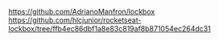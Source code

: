 https://github.com/AdrianoManfron/lockbox
https://github.com/hlcjunior/rocketseat-lockbox/tree/ffb4ec86dbf1a8e83c819af8b871054ec264dc31
